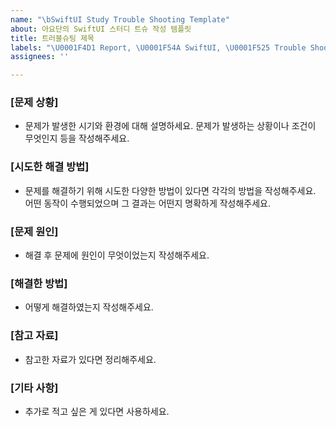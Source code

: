 ```yaml
---
name: "\bSwiftUI Study Trouble Shooting Template"
about: 아요단의 SwiftUI 스터디 트슈 작성 템플릿
title: 트러블슈팅 제목
labels: "\U0001F4D1 Report, \U0001F54A️ SwiftUI, \U0001F525 Trouble Shooting"
assignees: ''

---
```


### [문제 상황]
- 문제가 발생한 시기와 환경에 대해 설명하세요. 문제가 발생하는 상황이나 조건이 무엇인지 등을 작성해주세요.
### [시도한 해결 방법]
- 문제를 해결하기 위해 시도한 다양한 방법이 있다면 각각의 방법을 작성해주세요. 어떤 동작이 수행되었으며 그 결과는 어떤지 명확하게 작성해주세요.
### [문제 원인]
- 해결 후 문제에 원인이 무엇이었는지 작성해주세요.
### [해결한 방법]
- 어떻게 해결하였는지 작성해주세요.
### [참고 자료]
- 참고한 자료가 있다면 정리해주세요.
### [기타 사항]
- 추가로 적고 싶은 게 있다면 사용하세요.
